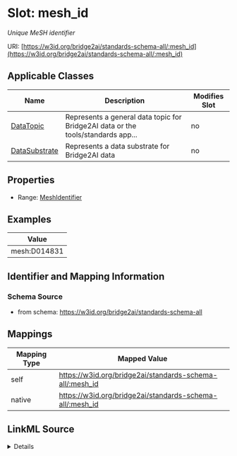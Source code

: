 

# Slot: mesh_id


_Unique MeSH identifier_





URI: [https://w3id.org/bridge2ai/standards-schema-all/:mesh_id](https://w3id.org/bridge2ai/standards-schema-all/:mesh_id)



<!-- no inheritance hierarchy -->





## Applicable Classes

| Name | Description | Modifies Slot |
| --- | --- | --- |
| [DataTopic](DataTopic.md) | Represents a general data topic for Bridge2AI data or the tools/standards app... |  no  |
| [DataSubstrate](DataSubstrate.md) | Represents a data substrate for Bridge2AI data |  no  |







## Properties

* Range: [MeshIdentifier](MeshIdentifier.md)






## Examples

| Value |
| --- |
| mesh:D014831 |

## Identifier and Mapping Information







### Schema Source


* from schema: https://w3id.org/bridge2ai/standards-schema-all




## Mappings

| Mapping Type | Mapped Value |
| ---  | ---  |
| self | https://w3id.org/bridge2ai/standards-schema-all/:mesh_id |
| native | https://w3id.org/bridge2ai/standards-schema-all/:mesh_id |




## LinkML Source

<details>
```yaml
name: mesh_id
description: Unique MeSH identifier
examples:
- value: mesh:D014831
from_schema: https://w3id.org/bridge2ai/standards-schema-all
rank: 1000
values_from:
- mesh
alias: mesh_id
domain_of:
- DataSubstrate
- DataTopic
range: mesh_identifier

```
</details>